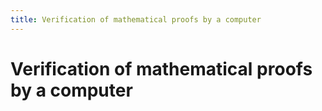 ```yaml
---
title: Verification of mathematical proofs by a computer
---
```


# Verification of mathematical proofs by a computer

